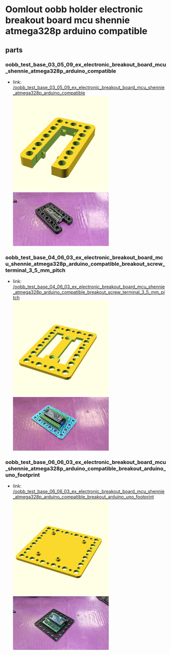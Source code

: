 # Oomlout oobb holder electronic breakout board mcu shennie atmega328p arduino compatible


## parts

### oobb_test_base_03_05_09_ex_electronic_breakout_board_mcu_shennie_atmega328p_arduino_compatible
* link: [/oobb_test_base_03_05_09_ex_electronic_breakout_board_mcu_shennie_atmega328p_arduino_compatible](oobb_test_base_03_05_09_ex_electronic_breakout_board_mcu_shennie_atmega328p_arduino_compatible)  
![](oobb_test_base_03_05_09_ex_electronic_breakout_board_mcu_shennie_atmega328p_arduino_compatible/3dpr_300.png)  ![](oobb_test_base_03_05_09_ex_electronic_breakout_board_mcu_shennie_atmega328p_arduino_compatible/image_300.jpg)
 

### oobb_test_base_04_06_03_ex_electronic_breakout_board_mcu_shennie_atmega328p_arduino_compatible_breakout_screw_terminal_3_5_mm_pitch
* link: [/oobb_test_base_04_06_03_ex_electronic_breakout_board_mcu_shennie_atmega328p_arduino_compatible_breakout_screw_terminal_3_5_mm_pitch](oobb_test_base_04_06_03_ex_electronic_breakout_board_mcu_shennie_atmega328p_arduino_compatible_breakout_screw_terminal_3_5_mm_pitch)  
![](oobb_test_base_04_06_03_ex_electronic_breakout_board_mcu_shennie_atmega328p_arduino_compatible_breakout_screw_terminal_3_5_mm_pitch/3dpr_300.png)  ![](oobb_test_base_04_06_03_ex_electronic_breakout_board_mcu_shennie_atmega328p_arduino_compatible_breakout_screw_terminal_3_5_mm_pitch/image_300.jpg)
 

### oobb_test_base_06_06_03_ex_electronic_breakout_board_mcu_shennie_atmega328p_arduino_compatible_breakout_arduino_uno_footprint
* link: [/oobb_test_base_06_06_03_ex_electronic_breakout_board_mcu_shennie_atmega328p_arduino_compatible_breakout_arduino_uno_footprint](oobb_test_base_06_06_03_ex_electronic_breakout_board_mcu_shennie_atmega328p_arduino_compatible_breakout_arduino_uno_footprint)  
![](oobb_test_base_06_06_03_ex_electronic_breakout_board_mcu_shennie_atmega328p_arduino_compatible_breakout_arduino_uno_footprint/3dpr_300.png)  ![](oobb_test_base_06_06_03_ex_electronic_breakout_board_mcu_shennie_atmega328p_arduino_compatible_breakout_arduino_uno_footprint/image_300.jpg)
 
